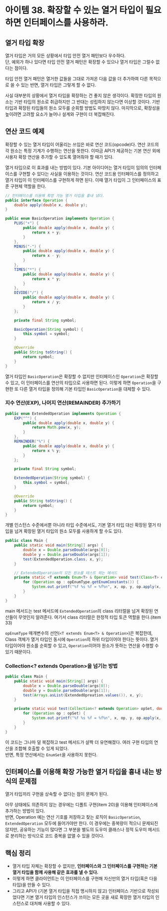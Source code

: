 # 아이템 38. 확장할 수 있는 열거 타입이 필요하면 인터페이스를 사용하라.
## 열거 타입 확장
열거 타입은 거의 모든 상황에서 타입 안전 열거 패턴보다 우수하다.  
단, 예외가 하나 있다면 타입 안전 열거 패턴은 확장할 수 있으나 열거 타입은 그럴수 없다는 점이다.

타입 안전 열거 패턴은 열거한 값들을 그대로 가져온 다음 값을 더 추가하여 다른 목적으로 쓸 수 있는 반면, 열거 타입은 그렇게 할 수 없다.

사실 대부분의 상황에서 열거 타입을 확장하는 건 좋지 않은 생각이다. 확장한 타입의 원소는 기반 타입의 원소로 취급하지만 그 반대는 성립하지 않는다면 이상할 것이다. 기반 타입과 확장된 타입들의 원소 모두를 순회할 방법도 마땅치 않다. 마지막으로, 확장성을 높이려면 고려할 요소가 늘어나 설계와 구현이 더 복잡해진다.

## 연산 코드 예제
확장할 수 있는 열거 타입이 어울리는 쓰임은 바로 연산 코드(opcode)다. 연산 코드의 각 원소는 특정 기계가 수행하는 연산을 뜻한다. 이따금 API가 제공하는 기본 연산 외에 사용자 확장 연산을 추가할 수 있도록 열어줘야 할 때가 있다.

열거 타입으로 이 효과를 내는 방법이 있다. 기본 아이디어는 열거 타입이 임의의 인터페이스를 구현할 수 있다는 사실을 이용하는 것이다. 연산 코드용 인터페이스를 정의하고 열거 타입이 이 인터페이스를 구현하게 하면 된다. 이때 열거 타입이 그 인터페이스의 표준 구현체 역할을 한다.

```java
// 인터페이스를 이용해 확장 가능 열거 타입을 흉내 냈다.
public interface Operation {
    double apply(double x, double y);
}

public enum BasicOperation implements Operation {
    PLUS("+") {
        public double apply(double x, double y) {
            return x + y;
        }
    },
    MINUS("-") {
        public double apply(double x, double y) {
            return x - y;
        }
    },
    TIMES("*") {
        public double apply(double x, double y) {
            return x * y;
        }
    },
    DIVIDE("/") {
        public double apply(double x, double y) {
            return x / y;
        }
    };

    private final String symbol;

    BasicOperation(String symbol) {
        this.symbol = symbol;
    }

    @Override
    public String toString() {
        return symbol;
    }
}
```

열거 타입인 `BasicOperation`은 확장할 수 없지만 인터페이스인 `Operation`은 확장할 수 있고, 이 인터페이스를 연산의 타입으로 사용하면 된다. 이렇게 하면 `Operation`을 구현한 또 다른 열거 타입을 정의해 기본 타입인 `BasicOperation`을 대체할 수 있다.

### 지수 연산(EXP), 나머지 연산(REMAINDER) 추가하기
```java
public enum ExtendedOperation implements Operation {
    EXP("^") {
        public double apply(double x, double y) {
            return Math.pow(x, y);
        }
    },
    REMAINDER("%") {
        public double apply(double x, double y) {
            return x % y;
        }
    };

    private final String symbol;

    ExtendedOperation(String symbol) {
        this.symbol = symbol;
    }

    @Override
    public String toString() {
        return symbol;
    }
}
```

개별 인스턴스 수준에서뿐 아니라 타입 수준에서도, 기본 열거 타입 대신 확장된 열거 타입을 넘겨 확장된 열거 타입의 원소 모두를 사용하게 할 수도 있다.

```java
public class Main {
    public static void main(String[] args) {
        double x = Double.parseDouble(args[0]);
        double y = Double.parseDouble(args[1]);
        test(ExtendedOperation.class, x, y);
    }

    // ExtendedOperation의 모든 원소를 테스트 하는 메서드
    private static <T extends Enum<T> & Operation> void test(Class<T> opEnumType, double x, double y) {
        for (Operation op : opEnumType.getEnumConstants()) {
            System.out.printf("%f %s %f = %f%n", x, op, y, op.apply(x, y));
        }
    }
}
```

main 메서드는 test 메서드에 `ExtendedOperation`의 class 리터럴을 넘겨 확장된 연산들이 무엇인지 알려준다. 여기서 class 리터럴은 한정적 타입 토큰 역할을 한다.(item 33)

`opEnumType` 매개변수의 선언(`<T extends Enum<T> & Operation>`)은 복잡한데, Class 객체가 열거 타입인 동시에 `Operation`의 하위 타입이어야 한다는 뜻이다. 열거 타입이어야 원소를 순회할 수 있고, `Operation`이어야 원소가 뜻하는 연산을 수행할 수 있기 때문이다.

### Collection<? extends Operation>을 넘기는 방법
```java
public class Main {
    public static void main(String[] args) {
        double x = Double.parseDouble(args[0]);
        double y = Double.parseDouble(args[1]);
        test(Arrays.asList(ExtendedOpreation.values()), x, y);
    }

    private static void test(Collection<? extends Operation> opSet, double x, double y) {
        for (Operation op : opSet) {
            System.out.printf("%f %s %f = %f%n", x, op, y, op.apply(x, y));
        }
    }
}
```

이 코드는 그나마 덜 복잡하고 test 메서드가 살짝 더 유연해졌다. 여러 구현 타입의 연산을 조합해 호출할 수 있게 되었다.  
반면, 특정 연산에서는 `EnumSet`을 사용하지 못한다.

## 인터페이스를 이용해 확장 가능한 열거 타입을 흉내 내는 방식의 문제점
열거 타입끼리 구현을 상속할 수 없다는 점이 문제가 된다.

아무 상태에도 의존하지 않는 경우에는 디폴트 구현(item 20)을 이용해 인터페이스에 추가하는 방법이 있다.  
반면, Operation 예는 연산 기호를 저장하고 찾는 로직이 `BasicOperation`, `ExtendedOperation` 모두에 들어가야만 한다. 이 경우에는 중복량이 적으니 문제되진 않지만, 공유하는 기능이 많다면 그 부분을 별도의 도우미 클래스나 정적 도우미 메서드로 분리하는 방식으로 코드 중복을 없앨 수 있을 것이다.

## 핵심 정리
- 열거 타입 자체는 확장할 수 없지만, **인터페이스와 그 인터페이스를 구현하는 기본 열거 타입을 함께 사용해 같은 효과를 낼 수 있다.**
- 이렇게 하면 클라이언트는 이 인터페이스를 구현해 자신만의 열거 타입(혹은 다을 타입)을 만들 수 있다.
- 그리고 API가 (기본 열거 타입을 직접 명시하지 않고) 인터페이스 기반으로 작성되었다면 기본 열거 타입의 인스턴스가 쓰이는 모든 곳을 새로 확장한 열거 타입의 인스턴스로 대처해 사용할 수 있다.